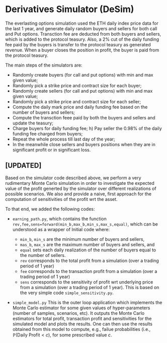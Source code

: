 # Derivatives Simulator (DeSim)

The everlasting options simulation used the ETH daily index price data for the last 1 year, and generate daily random buyers and sellers for both call and Put options. Transction fee are deducted from both buyers and sellers, which is added to the protocol teasury. Also, a 2% cut of the daily funding fee paid by the buyers is transfer to the protocol teasury as generated revenue. When a buyer closes the position in profit, the buyer is paid from the protocol teasury.

The main steps of the simulators are: 
- Randomly create buyers (for call and put options) with min and max given value;
- Randomly pick a strike price and contract size for each buyer; 
- Randomly create sellers (for call and put options) with min and max given value;
- Randomly pick a strike price and contract size for each seller; 
- Compute the daily mark price and daily funding fee based on the number of buyers and sellers; 
- Compute the transction feee paid by both the buyers and sellers and update the teasury; 
- Charge buyers for daily funding fee; h) Pay seller the 0.98% of the daily funding fee charged from buyers; 
- Repeat the whole process till last day of the year; 
- In the meanwhile close sellers and buyers positions when they are in significant profit or in significant loss.



## [UPDATED]

Based on the simulator code described above, we perform a very rudimentary Monte Carlo simulation in order to investigate the expected value of the  profit generted by the simulator over different realizations of possible scenarios. We also and provide a naive, first approach for the computation of sensitivities of the profit wrt the asset.

To that end, we added the following codes: 

* `earning_path.py`, which contains the function `rev,fee,sens=forward(min_b,max_b,min_s,max_s,equal)`, which can be understood as a wrapper of Initial code where:
    * `min_b`, `min_s` are the minimum number of buyers and sellers, 
    * `mas_b`, `max_s` are the maximum number of buyers and sellers, and
    * `equal` sets each daily realization of the number of buyers equal to the number of sellers.
    * `rev` corresponds to the total profit from a simulation (over a trading period of 1 year)
    * `fee` corresponds to the transaction profit from a simulation (over a trading period of 1 year)
    * `sens` corresponds to the sensitivity of profit wrt underlying price from a simulation (over a trading period of 1 year). This is based on the very simple code `simple_sensitivity.py`.
    
* `simple_model.py` This is the outer loop application which implements the Monte Carlo estimator for some given values of hyper-parameters (number of samples, scenarios, etc). It outputs the Monte Carlo estimators for total profit, transaction profit and sensitivities for the simulated model and plots the results. One can then use the results obtained from this model to compute, e.g., failue probabilities (i.e., $\mathbb{P}(\text{Daily Profit}<c)$, for some prescribed value $c$. 

